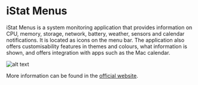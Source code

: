# iStat Menus

iStat Menus is a system monitoring application that provides information on CPU, memory, storage, network, battery, weather, sensors and calendar notifications. It is located as icons on the menu bar. The application also offers customisability features in themes and colours, what information is shown, and offers integration with apps such as the Mac calendar.

![alt text](https://imgur.com/SMBscVs.png)

More information can be found in the [official website](https://bjango.com/mac/istatmenus/).

